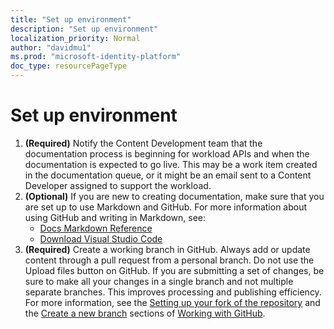 ```yaml
---
title: "Set up environment"
description: "Set up environment"
localization_priority: Normal
author: "davidmu1"
ms.prod: "microsoft-identity-platform"
doc_type: resourcePageType
---
```


# Set up environment

1. **(Required)** Notify the Content Development team that the documentation process is beginning for workload APIs and when the documentation is expected to go live. This may be a work item created in the documentation queue, or it might be an email sent to a Content Developer assigned to support the workload.
2. **(Optional)** If you are new to creating documentation, make sure that you are set up to use Markdown and GitHub. For more information about using GitHub and writing in Markdown, see:
    - [Docs Markdown Reference](https://review.docs.microsoft.com/help/contribute/markdown-reference?branch=master)
    - [Download Visual Studio Code](https://code.visualstudio.com/)
3. **(Required)** Create a working branch in GitHub. Always add or update content through a pull request from a personal branch. Do not use the Upload files button on GitHub. If you are submitting a set of changes, be sure to make all your changes in a single branch and not multiple separate branches. This improves processing and publishing efficiency. For more information, see the [Setting up your fork of the repository](https://msgo.azurewebsites.net/add/document/guidelines/manage-your-documentation.html#setting-up-your-fork-of-the-repository) and the [Create a new branch](https://msgo.azurewebsites.net/add/document/guidelines/manage-your-documentation.html#create-a-new-branch) sections of [Working with GitHub](https://msgo.azurewebsites.net/add/document/guidelines/manage-your-documentation.html).
